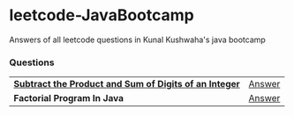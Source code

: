 # leetcode-JavaBootcamp
Answers of all leetcode questions in Kunal Kushwaha's java bootcamp

### Questions
|            |            |
| ---------- | ---------- |
| [**Subtract the Product and Sum of Digits of an Integer**](https://leetcode.com/problems/subtract-the-product-and-sum-of-digits-of-an-integer/) | [Answer](https://github.com/HemanthSai7/leetcode-JavaBootcamp/blob/master/Answers/question1.txt) |
| **Factorial Program In Java** | [Answer]()
